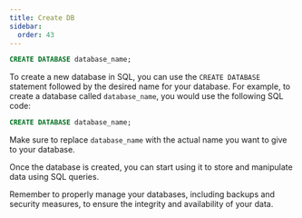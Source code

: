```yaml
---
title: Create DB
sidebar:
  order: 43
---
```

```sql
CREATE DATABASE database_name;
```

To create a new database in SQL, you can use the `CREATE DATABASE` statement followed by the desired name for your database. For example, to create a database called `database_name`, you would use the following SQL code:

```sql
CREATE DATABASE database_name;
```

Make sure to replace `database_name` with the actual name you want to give to your database.

Once the database is created, you can start using it to store and manipulate data using SQL queries.

Remember to properly manage your databases, including backups and security measures, to ensure the integrity and availability of your data.